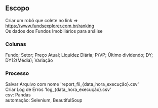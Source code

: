 ## Escopo
Criar um robô que colete no link => https://www.fundsexplorer.com.br/ranking <br>
Os dados dos Fundos Imobiliários para análise <br>

### Colunas
Fundo; Setor; Preço Atual; Liquidez Diária; P/VP; Último dividendo; DY; DY12(Média); Variação

### Processo
Salvar Arquivo com nome 'report_fii_{data_hora_execução}.csv' <br>
Criar Log de Erros 'log_{data_hora_execução}.csv'
<br>
csv: Pandas <br>
automação: Selenium, BeautifulSoup
